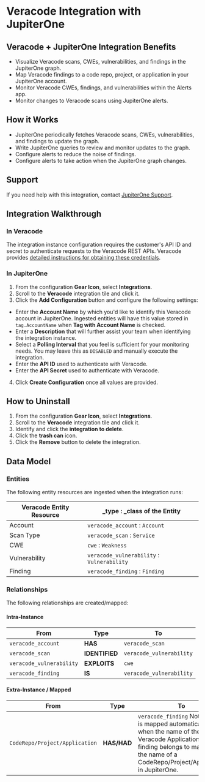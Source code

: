 # Veracode Integration with JupiterOne

## Veracode + JupiterOne Integration Benefits

- Visualize Veracode scans, CWEs, vulnerabilities, and findings in the JupiterOne graph.
- Map Veracode findings to a code repo, project, or application in your JupiterOne account.
- Monitor Veracode CWEs, findings, and vulnerabilities within the Alerts app.
- Monitor changes to Veracode scans using JupiterOne alerts.

## How it Works

- JupiterOne periodically fetches Veracode scans, CWEs, vulnerabilities,
  and findings to update the graph.
- Write JupiterOne queries to review and monitor updates to the graph.
- Configure alerts to reduce the noise of findings.
- Configure alerts to take action when the JupiterOne graph changes.

## Support

If you need help with this integration, contact [JupiterOne Support](https://support.jupiterone.io).

## Integration Walkthrough

### In Veracode

The integration instance configuration requires the customer's API ID and secret
to authenticate requests to the Veracode REST APIs. Veracode provides [detailed
instructions for obtaining these credentials](https://help.veracode.com/r/c_veracode_integrations).

### In JupiterOne

1. From the configuration **Gear Icon**, select **Integrations**.
2. Scroll to the **Veracode** integration tile and click it.
3. Click the **Add Configuration** button and configure the following settings:

- Enter the **Account Name** by which you'd like to identify this Veracode
  account in JupiterOne. Ingested entities will have this value stored in
  `tag.AccountName` when **Tag with Account Name** is checked.
- Enter a **Description** that will further assist your team when identifying
  the integration instance.
- Select a **Polling Interval** that you feel is sufficient for your monitoring
  needs. You may leave this as `DISABLED` and manually execute the integration.
- Enter the **API ID** used to authenticate with Veracode.
- Enter the **API Secret** used to authenticate with Veracode.

4. Click **Create Configuration** once all values are provided.

## How to Uninstall

1. From the configuration **Gear Icon**, select **Integrations**.
2. Scroll to the **Veracode** integration tile and click it.
3. Identify and click the **integration to delete**.
4. Click the **trash can** icon.
5. Click the **Remove** button to delete the integration.

## Data Model

### Entities

The following entity resources are ingested when the integration runs:

| Veracode Entity Resource | \_type : \_class of the Entity           |
| ------------------------ | ---------------------------------------- |
| Account                  | `veracode_account` : `Account`           |
| Scan Type                | `veracode_scan` : `Service`              |
| CWE                      | `cwe` : `Weakness`                       |
| Vulnerability            | `veracode_vulnerability` : `Vulnerability` |
| Finding                  | `veracode_finding` : `Finding`           |

### Relationships

The following relationships are created/mapped:

#### Intra-Instance

| From                     | Type           | To                       |
| ------------------------ | -------------- | ------------------------ |
| `veracode_account`       | **HAS**        | `veracode_scan`          |
| `veracode_scan`          | **IDENTIFIED** | `veracode_vulnerability` |
| `veracode_vulnerability` | **EXPLOITS**   | `cwe`                    |
| `veracode_finding`       | **IS**         | `veracode_vulnerability` |

#### Extra-Instance / Mapped

| From                           | Type        | To                                       |
| ------------------------------ | ----------- | ---------------------------------------- |
| `CodeRepo/Project/Application` | **HAS/HAD** | `veracode_finding` Note: This is mapped automatically only when the name of the Veracode Application the finding belongs to matches the name of a CodeRepo/Project/Application in JupiterOne. |
